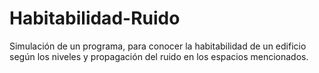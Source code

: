 # Habitabilidad-Ruido
Simulación de un programa, para conocer la habitabilidad de un edificio según los niveles y propagación del ruido en los espacios mencionados.

